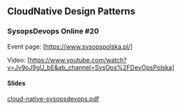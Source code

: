 ## CloudNative Design Patterns

### SysopsDevops Online #20

Event page: [https://www.sysopspolska.pl/]

Video: [https://www.youtube.com/watch?v=Jv9oJ9gU_bE&ab_channel=SysOps%2FDevOpsPolska]

#### Slides

[cloud-native-sysopsdevops.pdf](cloud-native-sysopsdevops.pdf)
